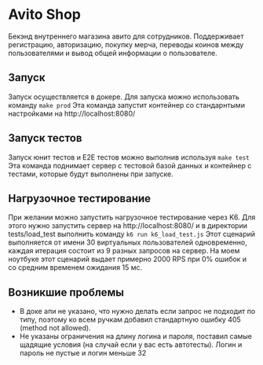 # Avito Shop
Бекэнд внутреннего магазина авито для сотрудников. Поддерживает регистрацию, авторизацию, покупку мерча, переводы коинов между пользователями и вывод общей информации о пользователе.

## Запуск
Запуск осуществляется в докере. Для запуска можно использовать команду
```make prod```
Эта команда запустит контейнер со стандарнтыми настройками на http://localhost:8080/

## Запуск тестов
Запуск юнит тестов и E2E тестов можно выполнив используя
```make test```
Эта команда поднимает сервер с тестовой базой данных и контейнер с тестами, которые будут выполнены при запуске.

## Нагрузочное тестирование
При желании можно запустить нагрузочное тестирование через K6. Для этого нужно запустить сервер на http://localhost:8080/ и в директории tests/load_test выполнить команду
```k6 run k6_load_test.js```
Этот сценарий выполняется от имени 30 виртуальных пользователей одновременно, каждая итерация состоит из 9 разных запросов на сервер.
На моем ноутбуке этот сценарий выдает примерно 2000 RPS при 0% ошибок и со средним временем ожидания 15 мс.

## Возникшие проблемы
* В доке апи не указано, что нужно делать если запрос не подходит по типу, поэтому ко всем ручкам добавил стандартную ошибку 405 (method not allowed).
* Не указаны ограничения на длину логина и пароля, поставил самые щадящие условия (на случай если у вас есть автотесты). Логин и пароль не пустые и логин меньше 32
